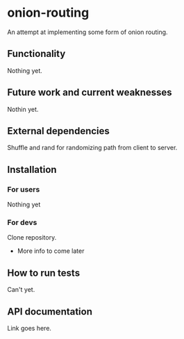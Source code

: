 # onion-routing

An attempt at implementing some form of onion routing.

## Functionality

Nothing yet.

## Future work and current weaknesses

Nothin yet.

## External dependencies

Shuffle and rand for randomizing path from client to server.

## Installation

### For users

Nothing yet

### For devs

Clone repository.

- More info to come later

## How to run tests

Can't yet.

## API documentation

Link goes here.
